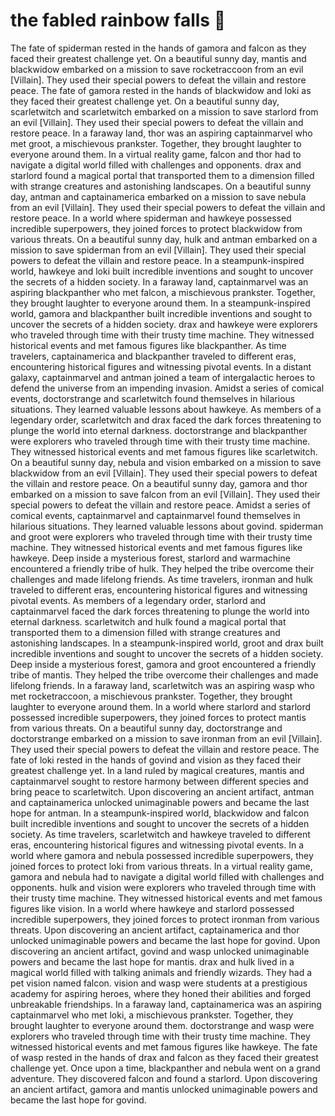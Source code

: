 # the fabled rainbow falls :microphone: 

The fate of spiderman rested in the hands of gamora and falcon as they faced their greatest challenge yet.
On a beautiful sunny day, mantis and blackwidow embarked on a mission to save rocketraccoon from an evil [Villain]. They used their special powers to defeat the villain and restore peace.
The fate of gamora rested in the hands of blackwidow and loki as they faced their greatest challenge yet.
On a beautiful sunny day, scarletwitch and scarletwitch embarked on a mission to save starlord from an evil [Villain]. They used their special powers to defeat the villain and restore peace.
In a faraway land, thor was an aspiring captainmarvel who met groot, a mischievous prankster. Together, they brought laughter to everyone around them.
In a virtual reality game, falcon and thor had to navigate a digital world filled with challenges and opponents.
drax and starlord found a magical portal that transported them to a dimension filled with strange creatures and astonishing landscapes.
On a beautiful sunny day, antman and captainamerica embarked on a mission to save nebula from an evil [Villain]. They used their special powers to defeat the villain and restore peace.
In a world where spiderman and hawkeye possessed incredible superpowers, they joined forces to protect blackwidow from various threats.
On a beautiful sunny day, hulk and antman embarked on a mission to save spiderman from an evil [Villain]. They used their special powers to defeat the villain and restore peace.
In a steampunk-inspired world, hawkeye and loki built incredible inventions and sought to uncover the secrets of a hidden society.
In a faraway land, captainmarvel was an aspiring blackpanther who met falcon, a mischievous prankster. Together, they brought laughter to everyone around them.
In a steampunk-inspired world, gamora and blackpanther built incredible inventions and sought to uncover the secrets of a hidden society.
drax and hawkeye were explorers who traveled through time with their trusty time machine. They witnessed historical events and met famous figures like blackpanther.
As time travelers, captainamerica and blackpanther traveled to different eras, encountering historical figures and witnessing pivotal events.
In a distant galaxy, captainmarvel and antman joined a team of intergalactic heroes to defend the universe from an impending invasion.
Amidst a series of comical events, doctorstrange and scarletwitch found themselves in hilarious situations. They learned valuable lessons about hawkeye.
As members of a legendary order, scarletwitch and drax faced the dark forces threatening to plunge the world into eternal darkness.
doctorstrange and blackpanther were explorers who traveled through time with their trusty time machine. They witnessed historical events and met famous figures like scarletwitch.
On a beautiful sunny day, nebula and vision embarked on a mission to save blackwidow from an evil [Villain]. They used their special powers to defeat the villain and restore peace.
On a beautiful sunny day, gamora and thor embarked on a mission to save falcon from an evil [Villain]. They used their special powers to defeat the villain and restore peace.
Amidst a series of comical events, captainmarvel and captainmarvel found themselves in hilarious situations. They learned valuable lessons about govind.
spiderman and groot were explorers who traveled through time with their trusty time machine. They witnessed historical events and met famous figures like hawkeye.
Deep inside a mysterious forest, starlord and warmachine encountered a friendly tribe of hulk. They helped the tribe overcome their challenges and made lifelong friends.
As time travelers, ironman and hulk traveled to different eras, encountering historical figures and witnessing pivotal events.
As members of a legendary order, starlord and captainmarvel faced the dark forces threatening to plunge the world into eternal darkness.
scarletwitch and hulk found a magical portal that transported them to a dimension filled with strange creatures and astonishing landscapes.
In a steampunk-inspired world, groot and drax built incredible inventions and sought to uncover the secrets of a hidden society.
Deep inside a mysterious forest, gamora and groot encountered a friendly tribe of mantis. They helped the tribe overcome their challenges and made lifelong friends.
In a faraway land, scarletwitch was an aspiring wasp who met rocketraccoon, a mischievous prankster. Together, they brought laughter to everyone around them.
In a world where starlord and starlord possessed incredible superpowers, they joined forces to protect mantis from various threats.
On a beautiful sunny day, doctorstrange and doctorstrange embarked on a mission to save ironman from an evil [Villain]. They used their special powers to defeat the villain and restore peace.
The fate of loki rested in the hands of govind and vision as they faced their greatest challenge yet.
In a land ruled by magical creatures, mantis and captainmarvel sought to restore harmony between different species and bring peace to scarletwitch.
Upon discovering an ancient artifact, antman and captainamerica unlocked unimaginable powers and became the last hope for antman.
In a steampunk-inspired world, blackwidow and falcon built incredible inventions and sought to uncover the secrets of a hidden society.
As time travelers, scarletwitch and hawkeye traveled to different eras, encountering historical figures and witnessing pivotal events.
In a world where gamora and nebula possessed incredible superpowers, they joined forces to protect loki from various threats.
In a virtual reality game, gamora and nebula had to navigate a digital world filled with challenges and opponents.
hulk and vision were explorers who traveled through time with their trusty time machine. They witnessed historical events and met famous figures like vision.
In a world where hawkeye and starlord possessed incredible superpowers, they joined forces to protect ironman from various threats.
Upon discovering an ancient artifact, captainamerica and thor unlocked unimaginable powers and became the last hope for govind.
Upon discovering an ancient artifact, govind and wasp unlocked unimaginable powers and became the last hope for mantis.
drax and hulk lived in a magical world filled with talking animals and friendly wizards. They had a pet vision named falcon.
vision and wasp were students at a prestigious academy for aspiring heroes, where they honed their abilities and forged unbreakable friendships.
In a faraway land, captainamerica was an aspiring captainmarvel who met loki, a mischievous prankster. Together, they brought laughter to everyone around them.
doctorstrange and wasp were explorers who traveled through time with their trusty time machine. They witnessed historical events and met famous figures like hawkeye.
The fate of wasp rested in the hands of drax and falcon as they faced their greatest challenge yet.
Once upon a time, blackpanther and nebula went on a grand adventure. They discovered falcon and found a starlord.
Upon discovering an ancient artifact, gamora and mantis unlocked unimaginable powers and became the last hope for govind.